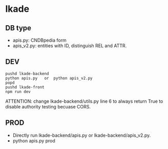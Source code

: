 # lkade

## DB type
+ apis.py: CNDBpedia form
+ apis_v2.py: entities with ID, distinguish REL and ATTR.

## DEV
```
pushd lkade-backend
python apis.py   or  python apis_v2.py
popd
pushd lkade-front
npm run dev
```

ATTENTION: change lkade-backend/utils.py line 6 to always return True to disable authority testing becuase CORS.

## PROD
+ Directly run lkade-backend/apis.py or lkade-backend/apis_v2.py.
+ python apis.py prod
